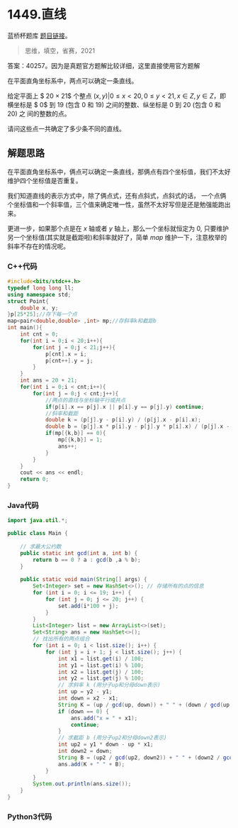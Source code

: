 # 1449.直线

蓝桥杯题库 [题目链接](https://www.lanqiao.cn/problems/1449/learning/)。

> 思维，填空，省赛，2021

答案：40257。因为是真题官方题解比较详细，这里直接使用官方题解

在平面直角坐标系中，两点可以确定一条直线。

给定平面上 $ 20 × 21$ 个整点 ${(x, y)|0 ≤ x < 20, 0 ≤ y < 21, x ∈ Z, y ∈ Z}$，即横坐标是 $ 0$ 到 $19$ (包含 $0$ 和 $19$) 之间的整数、纵坐标是 $0$ 到 $20$ (包含 $0$ 和 $20$) 之 间的整数的点。

请问这些点一共确定了多少条不同的直线。

## 解题思路
在平面直角坐标系中，俩点可以确定一条直线，那俩点有四个坐标值，我们不太好维护四个坐标值是否重复。

我们知道直线的表示方式中，除了俩点式，还有点斜式，点斜式的话， 一个点俩个坐标值和一个斜率值，三个值来确定唯一性，虽然不太好写但是还是勉强能跑出来。

更进一步，如果那个点是在 $x$ 轴或者 $y$ 轴上，那么一个坐标就恒定为 $0$, 只要维护另一个坐标值(其实就是截距啦)和斜率就好了，简单 $map$ 维护一下，注意枚举的斜率不存在的情况呢。

### C++代码
```c++
#include<bits/stdc++.h>
typedef long long ll;
using namespace std;
struct Point{
    double x, y;
}p[25*25];//存下每一个点
map<pair<double,double> ,int> mp;//存斜率k和截距b
int main(){
    int cnt = 0;
    for(int i = 0;i < 20;i++){
        for(int j = 0;j < 21;j++){
            p[cnt].x = i;
            p[cnt++].y = j;
        }
    }
    int ans = 20 + 21;
    for(int i = 0;i < cnt;i++){
        for(int j = 0;j < cnt;j++){
            //两点的直线与坐标轴平行或共点
            if(p[i].x == p[j].x || p[i].y == p[j].y) continue;
            //斜率和截距
            double k = (p[j].y - p[i].y) / (p[j].x - p[i].x);
            double b = (p[j].x * p[i].y - p[j].y * p[i].x) / (p[j].x - p[i].x);
            if(mp[{k,b}] == 0){
                mp[{k,b}] = 1;
                ans++;
            }
        }
    }
    cout << ans << endl;
    return 0;
}
```

### Java代码

```Java
import java.util.*;

public class Main {
	
	// 求最大公约数
	public static int gcd(int a, int b) {
		return b == 0 ? a : gcd(b ,a % b);
	}
	
    public static void main(String[] args) {
    	Set<Integer> set = new HashSet<>(); // 存储所有的点的信息
    	for (int i = 0; i <= 19; i++) {
    		for (int j = 0; j <= 20; j++) {
    			set.add(i*100 + j);
    		}
    	}
    	List<Integer> list = new ArrayList<>(set);
    	Set<String> ans = new HashSet<>();
    	// 找出所有的两点组合
    	for (int i = 0; i < list.size(); i++) {
    		for (int j = i + 1; j < list.size(); j++) {
    			int x1 = list.get(i) / 100;
    			int y1 = list.get(i) % 100;
    			int x2 = list.get(j) / 100;
    			int y2 = list.get(j) % 100;
    			// 求斜率 k (用分子up和分母down表示)
    			int up = y2 - y1;
    			int down = x2 - x1;		
    			String K = (up / gcd(up, down)) + " " + (down / gcd(up, down));
    			if (down == 0) {
    				ans.add("x = " + x1);
    				continue;
    			}
    			// 求截距 b (用分子up2和分母down2表示)
    			int up2 = y1 * down - up * x1;
    			int down2 = down;
    			String B = (up2 / gcd(up2, down2)) + " " + (down2 / gcd(up2, down2));
    			ans.add(K + " " + B);
        	}
    	}
    	System.out.println(ans.size());
    }
}

```

### Python3代码